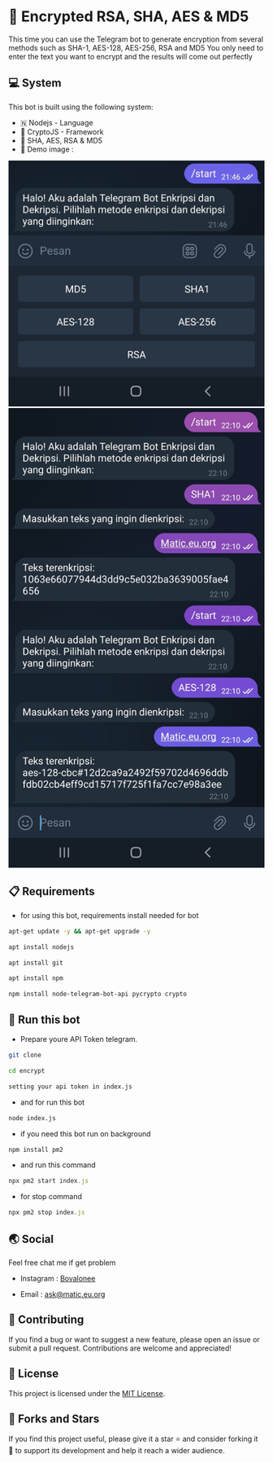 # 🔐 Encrypted RSA, SHA, AES & MD5

This time you can use the Telegram bot to generate encryption from several methods such as SHA-1, AES-128, AES-256, RSA and MD5 You only need to enter the text you want to encrypt and the results will come out perfectly

## 💻 System

This bot is built using the following system:

- 🇳 Nodejs - Language 
- 🤖 CryptoJS - Framework
- 📨 SHA, AES, RSA & MD5
- 🗿 Demo image :

![Gambar Uji1](https://github.com/naix0x/Encrypt-Bot-Telegram/blob/main/Screenshot_20231114-220800_Telegram.jpg)
![Gambar Uji2](https://github.com/naix0x/Encrypt-Bot-Telegram/blob/main/Screenshot_20231114-221037_Telegram.jpg)

## 📋 Requirements 

- for using this bot, requirements install needed for bot
```bash
apt-get update -y && apt-get upgrade -y
```

```bash
apt install nodejs
```

```bash
apt install git
```

```bash
apt install npm
```

```bash
npm install node-telegram-bot-api pycrypto crypto
```

## 🚀 Run this bot

- Prepare youre API Token telegram.

```bash
git clone 
```

```bash
cd encrypt
```

```bash
setting your api token in index.js 
```

- and for run this bot
```bash
node index.js
```

- if you need this bot run on background
```javascript
npm install pm2
```
- and run this command
```javascript
npx pm2 start index.js
```
- for stop command
```javascript
npx pm2 stop index.js
```

## 🌏 Social

Feel free chat me if get problem

- Instagram : [Bovalonee](https://instagram.com/bovalonee)

- Email : ask@matic.eu.org

## 🤝 Contributing

If you find a bug or want to suggest a new feature, please open an issue or submit a pull request. Contributions are welcome and appreciated!

## 📝 License

This project is licensed under the [MIT License](https://github.com/naix0x/BotDNS/blob/main/LICENSE).

## 👥 Forks and Stars

If you find this project useful, please give it a star ⭐ and consider forking it 🍴 to support its development and help it reach a wider audience.
